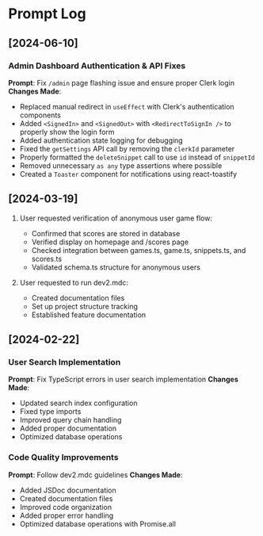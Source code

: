 # Prompt Log

## [2024-06-10]

### Admin Dashboard Authentication & API Fixes

**Prompt**: Fix `/admin` page flashing issue and ensure proper Clerk login
**Changes Made**:

- Replaced manual redirect in `useEffect` with Clerk's authentication components
- Added `<SignedIn>` and `<SignedOut>` with `<RedirectToSignIn />` to properly show the login form
- Added authentication state logging for debugging
- Fixed the `getSettings` API call by removing the `clerkId` parameter
- Properly formatted the `deleteSnippet` call to use `id` instead of `snippetId`
- Removed unnecessary `as any` type assertions where possible
- Created a `Toaster` component for notifications using react-toastify

## [2024-03-19]

1. User requested verification of anonymous user game flow:

   - Confirmed that scores are stored in database
   - Verified display on homepage and /scores page
   - Checked integration between games.ts, game.ts, snippets.ts, and scores.ts
   - Validated schema.ts structure for anonymous users

2. User requested to run dev2.mdc:
   - Created documentation files
   - Set up project structure tracking
   - Established feature documentation

## [2024-02-22]

### User Search Implementation

**Prompt**: Fix TypeScript errors in user search implementation
**Changes Made**:

- Updated search index configuration
- Fixed type imports
- Improved query chain handling
- Added proper documentation
- Optimized database operations

### Code Quality Improvements

**Prompt**: Follow dev2.mdc guidelines
**Changes Made**:

- Added JSDoc documentation
- Created documentation files
- Improved code organization
- Added proper error handling
- Optimized database operations with Promise.all
